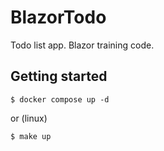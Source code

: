 # BlazorTodo

Todo list app. Blazor training code.


## Getting started

```shell
$ docker compose up -d
```

or (linux)

```shell
$ make up
```